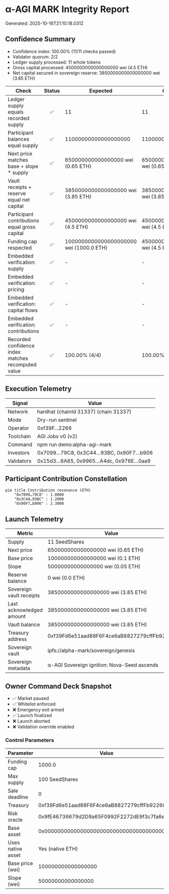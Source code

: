# α-AGI MARK Integrity Report

Generated: 2025-10-16T21:10:18.031Z

## Confidence Summary

- Confidence index: 100.00% (11/11 checks passed)
- Validator quorum: 2/2
- Ledger supply processed: 11 whole tokens
- Gross capital processed: 4500000000000000000 wei (4.5 ETH)
- Net capital secured in sovereign reserve: 3850000000000000000 wei (3.85 ETH)

| Check | Status | Expected | Observed |
|---|:---:|---|---|
| Ledger supply equals recorded supply | ✅ | 11 | 11 |
| Participant balances equal supply | ✅ | 11000000000000000000 | 11000000000000000000 |
| Next price matches base + slope * supply | ✅ | 650000000000000000 wei (0.65 ETH) | 650000000000000000 wei (0.65 ETH) |
| Vault receipts + reserve equal net capital | ✅ | 3850000000000000000 wei (3.85 ETH) | 3850000000000000000 wei (3.85 ETH) |
| Participant contributions equal gross capital | ✅ | 4500000000000000000 wei (4.5 ETH) | 4500000000000000000 wei (4.5 ETH) |
| Funding cap respected | ✅ | 1000000000000000000000 wei (1000.0 ETH) | 4500000000000000000 wei (4.5 ETH) |
| Embedded verification: supply | ✅ | - | - |
| Embedded verification: pricing | ✅ | - | - |
| Embedded verification: capital flows | ✅ | - | - |
| Embedded verification: contributions | ✅ | - | - |
| Recorded confidence index matches recomputed value | ✅ | 100.00% (4/4) | 100.00% (4/4) |

## Execution Telemetry

| Signal | Value |
|---|---|
| Network | hardhat (chainId 31337) (chain 31337) |
| Mode | Dry-run sentinel |
| Operator | 0xf39F…2266 |
| Toolchain | AGI Jobs v0 (v2) |
| Command | npm run demo:alpha-agi-mark |
| Investors | 0x7099…79C8, 0x3C44…93BC, 0x90F7…b906 |
| Validators | 0x15d3…6A65, 0x9965…A4dc, 0x976E…0aa9 |

## Participant Contribution Constellation

```mermaid
pie title Contribution resonance (ETH)
    "0x7099…79C8" : 1.0000
    "0x3C44…93BC" : 1.2000
    "0x90F7…b906" : 2.3000
```

## Launch Telemetry

| Metric | Value |
|---|---|
| Supply | 11 SeedShares |
| Next price | 650000000000000000 wei (0.65 ETH) |
| Base price | 100000000000000000 wei (0.1 ETH) |
| Slope | 50000000000000000 wei (0.05 ETH) |
| Reserve balance | 0 wei (0.0 ETH) |
| Sovereign vault receipts | 3850000000000000000 wei (3.85 ETH) |
| Last acknowledged amount | 3850000000000000000 wei (3.85 ETH) |
| Vault balance | 3850000000000000000 wei (3.85 ETH) |
| Treasury address | 0xf39Fd6e51aad88F6F4ce6aB8827279cffFb92266 |
| Sovereign vault | ipfs://alpha-mark/sovereign/genesis |
| Sovereign metadata | α-AGI Sovereign ignition: Nova-Seed ascends |

## Owner Command Deck Snapshot

- ✅ Market paused
- ✅ Whitelist enforced
- ❌ Emergency exit armed
- ✅ Launch finalized
- ❌ Launch aborted
- ❌ Validation override enabled

### Control Parameters

| Parameter | Value |
|---|---|
| Funding cap | 1000.0 |
| Max supply | 100 SeedShares |
| Sale deadline | 0 |
| Treasury | 0xf39Fd6e51aad88F6F4ce6aB8827279cffFb92266 |
| Risk oracle | 0x9fE46736679d2D9a65F0992F2272dE9f3c7fa6e0 |
| Base asset | 0x0000000000000000000000000000000000000000 |
| Uses native asset | Yes (native ETH) |
| Base price (wei) | 100000000000000000 |
| Slope (wei) | 50000000000000000 |
